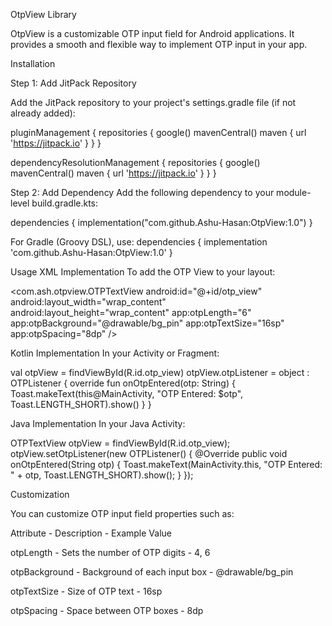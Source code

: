 OtpView Library

OtpView is a customizable OTP input field for Android applications. It provides a smooth and flexible way to implement OTP input in your app.

Installation

Step 1: Add JitPack Repository

Add the JitPack repository to your project's settings.gradle file (if not already added):

pluginManagement {
    repositories {
        google()
        mavenCentral()
        maven { url 'https://jitpack.io' }
    }
}

dependencyResolutionManagement {
    repositories {
        google()
        mavenCentral()
        maven { url 'https://jitpack.io' }
    }
}


Step 2: Add Dependency
Add the following dependency to your module-level build.gradle.kts:

dependencies {
    implementation("com.github.Ashu-Hasan:OtpView:1.0")
}

For Gradle (Groovy DSL), use:
dependencies {
    implementation 'com.github.Ashu-Hasan:OtpView:1.0'
}

Usage
XML Implementation
To add the OTP View to your layout:

<com.ash.otpview.OTPTextView
    android:id="@+id/otp_view"
    android:layout_width="wrap_content"
    android:layout_height="wrap_content"
    app:otpLength="6"
    app:otpBackground="@drawable/bg_pin"
    app:otpTextSize="16sp"
    app:otpSpacing="8dp" />


Kotlin Implementation
In your Activity or Fragment:

val otpView = findViewById<OTPTextView>(R.id.otp_view)
otpView.otpListener = object : OTPListener {
    override fun onOtpEntered(otp: String) {
        Toast.makeText(this@MainActivity, "OTP Entered: $otp", Toast.LENGTH_SHORT).show()
    }
}

Java Implementation
In your Java Activity:

OTPTextView otpView = findViewById(R.id.otp_view);
otpView.setOtpListener(new OTPListener() {
    @Override
    public void onOtpEntered(String otp) {
        Toast.makeText(MainActivity.this, "OTP Entered: " + otp, Toast.LENGTH_SHORT).show();
    }
});

Customization

You can customize OTP input field properties such as:

Attribute - Description - Example Value

otpLength - Sets the number of OTP digits - 4, 6

otpBackground - Background of each input box - @drawable/bg_pin

otpTextSize - Size of OTP text - 16sp

otpSpacing - Space between OTP boxes - 8dp
